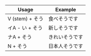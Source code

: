 |Usage|Example|
|-|-|
|V (stem) + そう|食べそうです|
|イA - い + そう|新しそうです|
|ナA + そう|きれいそうです|
|N + そう|日本人そうです|